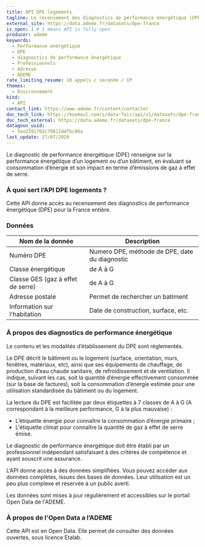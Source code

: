 ```yaml
---
title: API DPE logements
tagline: Le recensement des diagnostics de performance énergétique (DPE) des logements par habitation
external_site: https://data.ademe.fr/datasets/dpe-france
is_open: 1 # 1 means API is fully open
producer: ademe
keywords:
  - Performance energétique
  - DPE
  - diagnostics de performance énergétique
  - Professionnels
  - Adresse
  - ADEME
rate_limiting_resume: 10 appels / seconde / IP
themes:
  - Environnement
kind:
  - API
contact_link: https://www.ademe.fr/content/contacter
doc_tech_link: https://koumoul.com/s/data-fair/api/v1/datasets/dpe-france/api-docs.json
doc_tech_external: https://data.ademe.fr/datasets/dpe-france
datagouv_uuid:
  - 5ee2391763c79811ddfbc86a
last_update: 27/07/2020
---
```


Le diagnostic de performance énergétique (DPE) renseigne sur la performance énergétique d’un logement ou d’un bâtiment, en évaluant sa consommation d’énergie et son impact en terme d’émissions de gaz à effet de serre.

### À quoi sert l’API DPE logements ?

Cette API donne accès au recensement des diagnostics de performance énergétique (DPE) pour la France entière.

### Données

| Nom de la donnée                  | Description                                    |
| --------------------------------- | ---------------------------------------------- |
| Numéro DPE                        | Numero DPE, méthode de DPE, date du diagnostic |
| Classe énergétique                | de A à G                                       |
| Classe GES (gaz à effet de serre) | de A à G                                       |
| Adresse postale                   | Permet de rechercher un batiment               |
| Information sur l'habitation      | Date de construction, surface, etc.            |

### À propos des diagnostics de performance énergétique

Le contenu et les modalités d’établissement du DPE sont réglementés.

Le DPE décrit le bâtiment ou le logement (surface, orientation, murs, fenêtres, matériaux, etc), ainsi que ses équipements de chauffage, de production d’eau chaude sanitaire, de refroidissement et de ventilation. Il indique, suivant les cas, soit la quantité d’énergie effectivement consommée (sur la base de factures), soit la consommation d’énergie estimée pour une utilisation standardisée du bâtiment ou du logement.

La lecture du DPE est facilitée par deux étiquettes à 7 classes de A à G (A correspondant à la meilleure performance, G à la plus mauvaise) :

- L’étiquette énergie pour connaître la consommation d’énergie primaire ;
- L'étiquette climat pour connaître la quantité de gaz à effet de serre émise.

Le diagnostic de performance énergétique doit être établi par un professionnel indépendant satisfaisant à des critères de compétence et ayant souscrit une assurance.

L’API donne accès à des données simplifiées. Vous pouvez accéder aux <External href="https://files.data.gouv.fr/ademe/dpe-france-entiere.zip">données complètes</External>, issues des bases de données. Leur utilisation est un peu plus complexe et réservée à un public averti.

Les données sont mises à jour régulièrement et accessibles sur le <External href="https://data.ademe.fr/datasets/dpe-france">portail Open Data de l'ADEME</External>.

### À propos de l'Open Data a l’ADEME

Cette API est en Open Data. Elle permet de consulter des données ouvertes, <External href="https://www.etalab.gouv.fr/licence-ouverte-open-licence">sous licence Etalab</External>.
